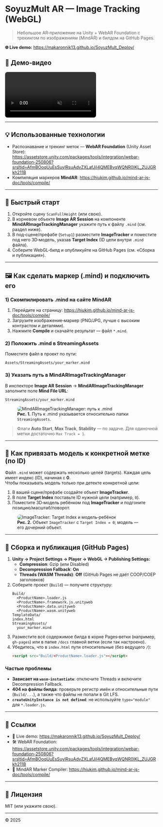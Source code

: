 # SoyuzMult AR — Image Tracking (WebGL)

> Небольшое AR‑приложение на Unity + WebAR Foundation с трекингом по изображениям (MindAR) и билдом на GitHub Pages.

**🌐 Live demo:** <https://makaronnik13.github.io/SoyuzMult_Deploy/>

## 🎥 Демо‑видео
<video src="media/demo.MP4" controls autoplay muted loop style="max-width: 100%; border-radius: 8px;"></video>

---

## 💡 Использованные технологии
- Распознавание и трекинг меток — **WebAR Foundation** (Unity Asset Store):  
  <https://assetstore.unity.com/packages/tools/integration/webar-foundation-250806?srsltid=AfmBOoqUuEsSuylRsuAdvZXLafJiI4QMEBvqWQNR0IKL_ZUJGRkh211B>
- Компиляция маркеров **MindAR**: <https://hiukim.github.io/mind-ar-js-doc/tools/compile/>

---

## 🚀 Быстрый старт
1. Откройте сцену `ScanFullHeight` (или свою).
2. В корневом объекте **Image AR Session** на компоненте **MindARImageTrackingManager** укажите путь к файлу `.mind` (см. раздел ниже).
3. В под‑сцене/префабе (`Setup1`) разместите **ImageTracker** и поместите под него 3D‑модель, указав **Target Index** (ID цели внутри `.mind` файла).
4. Соберите WebGL‑билд и опубликуйте на GitHub Pages (см. «Сборка и публикация»).

---

## 🖼️ Как сделать маркер (.mind) и подключить его

### 1) Скомпилировать .mind на сайте MindAR
1. Перейдите на страницу: <https://hiukim.github.io/mind-ar-js-doc/tools/compile/>
2. Загрузите изображение‑маркер (PNG/JPG, лучше с высоким контрастом и деталями).
3. Нажмите **Compile** и скачайте результат — файл `*.mind`.

### 2) Положить .mind в StreamingAssets
Поместите файл в проект по пути:
```
Assets/StreamingAssets/your_marker.mind
```

### 3) Указать путь в MindARImageTrackingManager
В инспекторе **Image AR Session** → **MindARImageTrackingManager** заполните поле **Mind File URL**:
```
StreamingAssets/your_marker.mind
```

<figure>
  <img src="images/marker_setup.png" alt="MindARImageTrackingManager: путь к .mind" style="max-width: 100%; border-radius: 8px;">
  <figcaption><b>Рис. 1.</b> Путь к .mind указывается относительно папки <code>StreamingAssets</code>.</figcaption>
</figure>

> Флаги **Auto Start**, **Max Track**, **Stability** — по задаче. Для одиночной метки достаточно `Max Track = 1`.

---

## 📌 Как привязать модель к конкретной метке (по ID)

Файл `.mind` может содержать несколько целей (targets). Каждая цель имеет индекс (ID), начиная с **0**.  
Чтобы показывать модель только при детекте конкретной цели:

1. В вашей сцене/префабе создайте объект **ImageTracker**.
2. В поле **Target Index** поставьте ID нужной цели (например, `0`).
3. Поместите 3D‑модель ребёнком под **ImageTracker** и подгоните позицию/масштаб/поворот.

<figure>
  <img src="images/tracker_setup.png" alt="ImageTracker: Target Index и модель‑ребёнок" style="max-width: 100%; border-radius: 8px;">
  <figcaption><b>Рис. 2.</b> Объект <code>ImageTracker</code> с <code>Target Index = 0</code>; модель — его дочерний объект.</figcaption>
</figure>

---

## 🧱 Сборка и публикация (GitHub Pages)

1. **Unity → Project Settings → Player → WebGL → Publishing Settings:**
   - <b>Compression</b>: Gzip (или Disabled)
   - <b>Decompression Fallback</b>: <b>On</b>
   - <b>Threads (WASM Threads)</b>: <b>Off</b> (GitHub Pages не даёт COOP/COEP заголовков)
2. Соберите проект (`Build`) — получите структуру:
   ```
   Build/
     <ProductName>.loader.js
     <ProductName>.framework.js.unityweb
     <ProductName>.data.unityweb
     <ProductName>.wasm.unityweb
   TemplateData/
   index.html
   StreamingAssets/
     your_marker.mind
   ```
3. Разместите всё содержимое билда в корне Pages‑ветки (например, `gh-pages`) или в папке `/docs` главной ветки (если так настроено).
4. Убедитесь, что в `index.html` пути относительные (без ведущего `/`):
   ```html
   <script src="Build/<ProductName>.loader.js"></script>
   ```

### Частые проблемы
- **Зависает на `wasm-instantiate`**: отключите Threads и включите Decompression Fallback.
- **404 на файлы билда**: проверьте регистр имён и относительные пути (`Build/...`), а также что файлы не попали в Git LFS.
- **`createUnityInstance is not defined`**: не используйте `type="module"` для `*.loader.js`.

---

## 📎 Ссылки
- 🔗 Live demo: <https://makaronnik13.github.io/SoyuzMult_Deploy/>
- 🛠️ WebAR Foundation: <https://assetstore.unity.com/packages/tools/integration/webar-foundation-250806?srsltid=AfmBOoqUuEsSuylRsuAdvZXLafJiI4QMEBvqWQNR0IKL_ZUJGRkh211B>
- 🧠 MindAR Marker Compiler: <https://hiukim.github.io/mind-ar-js-doc/tools/compile/>

---

## 📝 Лицензия
MIT (или укажите свою).

---

© 2025